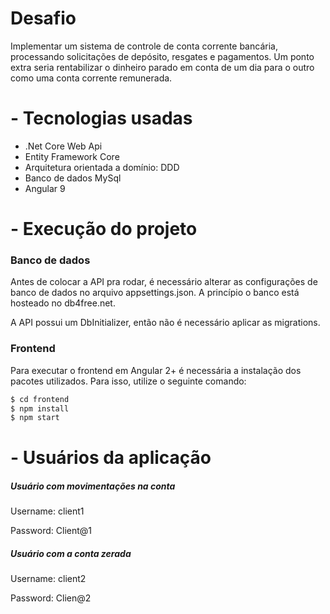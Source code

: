# Desafio

Implementar um sistema de controle de conta corrente bancária, processando solicitações de depósito, resgates e pagamentos. Um ponto extra seria rentabilizar o dinheiro parado em conta de um dia para o outro como uma conta corrente remunerada.

# - Tecnologias usadas

  - .Net Core Web Api
  - Entity Framework Core
  - Arquitetura orientada a domínio: DDD
  - Banco de dados MySql
  - Angular 9

# - Execução do projeto

### Banco de dados

Antes de colocar a API pra rodar, é necessário alterar as configurações de banco de dados no arquivo appsettings.json.
A princípio o banco está hosteado no db4free.net.

A API possui um DbInitializer, então não é necessário aplicar as migrations.

### Frontend

Para executar o frontend em Angular 2+ é necessária a instalação dos pacotes utilizados. Para isso, utilize o seguinte comando: 

```sh
$ cd frontend
$ npm install
$ npm start
```

# - Usuários da aplicação

##### Usuário com movimentações na conta
Username: client1

Password: Client@1

##### Usuário com a conta zerada
Username: client2

Password: Clien@2
